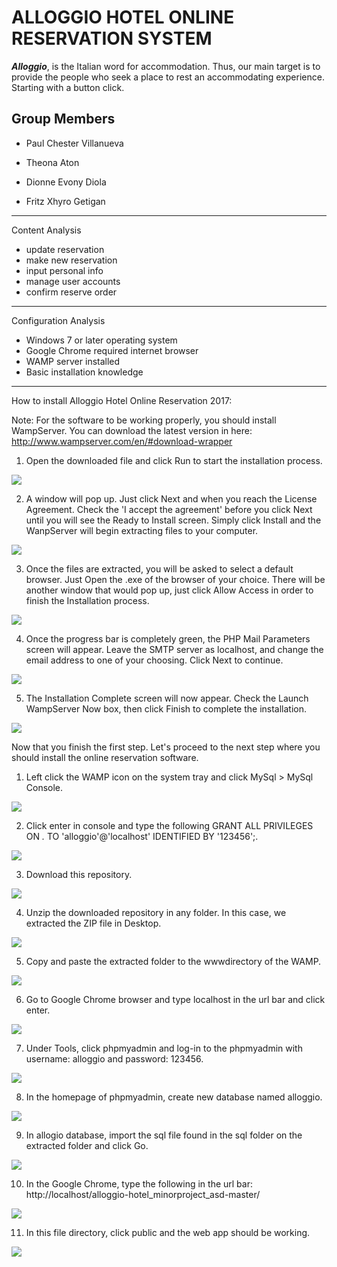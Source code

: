 ALLOGGIO HOTEL ONLINE RESERVATION SYSTEM
======

***Alloggio***, is the Italian word for accommodation. Thus, our main target is to provide the people who seek a place to rest an accommodating experience. Starting with a button click.

Group Members
-----

+ Paul Chester Villanueva

+ Theona Aton

+ Dionne Evony Diola

+ Fritz Xhyro Getigan

-----
Content Analysis
- update reservation
- make new reservation
- input personal info
- manage user accounts
- confirm reserve order

-----
Configuration Analysis
- Windows 7 or later operating system
- Google Chrome required internet browser
- WAMP server installed
- Basic installation knowledge

-----
How to install Alloggio Hotel Online Reservation 2017:

Note: For the software to be working properly, you should install WampServer. You can download the latest version in here: http://www.wampserver.com/en/#download-wrapper

01. Open the downloaded file and click Run to start the installation process.

![](https://i.imgur.com/BobsH9V.png "")

02. A window will pop up. Just click Next and when you reach the License Agreement. Check the 'I accept the agreement' before you click Next until you will see the Ready to Install screen. Simply click Install and the WanpServer will begin extracting files to your computer.

![](https://i.imgur.com/smeFHZO.png "")

03. Once the files are extracted, you will be asked to select a default browser. Just Open the .exe of the browser of your choice. There will be another window that would pop up, just click Allow Access in order to finish the Installation process.

![](https://i.imgur.com/UYpVoK3.png "")

04. Once the progress bar is completely green, the PHP Mail Parameters screen will appear. Leave the SMTP server as localhost, and change the email address to one of your choosing. Click Next to continue.

![](https://i.imgur.com/SSaLl3i.png "")

05. The Installation Complete screen will now appear. Check the Launch WampServer Now box, then click Finish to complete the installation.

![](https://i.imgur.com/zN6LoLf.png "")

Now that you finish the first step. Let's proceed to the next step where you should install the online reservation software.

01. Left click the WAMP icon on the system tray and click MySql > MySql Console.

![](https://i.imgur.com/kPXA5Bl.png "")

02. Click enter in console and type the following GRANT ALL PRIVILEGES ON *.* TO 'alloggio'@'localhost' IDENTIFIED BY '123456';.

![](https://i.imgur.com/DhVmEpr.png "")

03. Download this repository.

![](https://i.imgur.com/N8aXfXx.png "")

04. Unzip the downloaded repository in any folder. In this case, we extracted the ZIP file in Desktop.

![](https://i.imgur.com/DOrWJHZ.png "")

05. Copy and paste the extracted folder to the wwwdirectory of the WAMP.

![](https://i.imgur.com/bvv9HLT.png "")

06. Go to Google Chrome browser and type localhost in the url bar and click enter.

![](https://i.imgur.com/MlXQMHg.png "")

07. Under Tools, click phpmyadmin and log-in to the phpmyadmin with username: alloggio and password: 123456.

![](https://i.imgur.com/8QXWaGq.png "")

08. In the homepage of phpmyadmin, create new database named alloggio.

![](https://i.imgur.com/6XnJz1h.png "")

09. In allogio database, import the sql file found in the sql folder on the extracted folder and click Go.

![](https://i.imgur.com/znzD73Y.png "")

10. In the Google Chrome, type the following in the url bar: http://localhost/alloggio-hotel_minorproject_asd-master/

![](https://i.imgur.com/j5LCstB.png "")

11. In this file directory, click public and the web app should be working.

![](https://i.imgur.com/3pqIuG1.png "")










